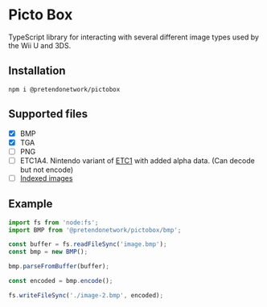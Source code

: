 # Picto Box
TypeScript library for interacting with several different image types used by the Wii U and 3DS.

## Installation
```
npm i @pretendonetwork/pictobox
```

## Supported files
- [x] BMP
- [x] TGA
- [ ] PNG
- [ ] ETC1A4. Nintendo variant of [ETC1](https://registry.khronos.org/DataFormat/specs/1.1/dataformat.1.1.html#ETC1) with added alpha data. (Can decode but not encode)
- [ ] [Indexed images](https://github.com/PretendoNetwork/indexed-image-converter)

## Example
```ts
import fs from 'node:fs';
import BMP from '@pretendonetwork/pictobox/bmp';

const buffer = fs.readFileSync('image.bmp');
const bmp = new BMP();

bmp.parseFromBuffer(buffer);

const encoded = bmp.encode();

fs.writeFileSync('./image-2.bmp', encoded);
```